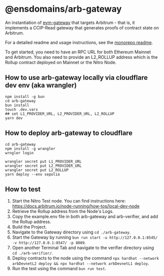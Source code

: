 # @ensdomains/arb-gateway

An instantiation of [evm-gateway](https://github.com/ensdomains/evmgateway/tree/main/evm-gateway) that targets Arbitrum - that is, it implements a CCIP-Read gateway that generates proofs of contract state on Arbitrum.

For a detailed readme and usage instructions, see the [monorepo readme](https://github.com/ensdomains/evmgateway/tree/main).

To get started, you need to have an RPC URL for both Ethereum Mainnet and Arbitrum. You also need to provide an L2_ROLLUP address which is the Rollup contract deployed on Mainnet or the Nitro Node.

## How to use arb-gateway locally via cloudflare dev env (aka wrangler)

```
npm install -g bun
cd arb-gateway
bun install
touch .dev.vars
## set L1_PROVIDER_URL, L2_PROVIDER_URL, L2_ROLLUP
yarn dev
```

## How to deploy arb-gateway to cloudflare

```
cd arb-gateway
npm install -g wrangler
wrngler login

wrangler secret put L1_PROVIDER_URL
wrangler secret put L2_PROVIDER_URL
wrangler secret put L2_ROLLUP
yarn deploy --env sepolia
```

## How to test

1. Start the Nitro Test node. You can find instructions here: https://docs.arbitrum.io/node-running/how-tos/local-dev-node
2. Retrieve the Rollup address from the Node's Logs.
3. Copy the example.env file in both arb-gateway and arb-verifier, and add the Rollup address.
4. Build the Project.
5. Navigate to the Gateway directory using `cd ./arb-gateway`.
6. Start the Gateway by running `bun run start -u http://127.0.0.1:8545/ -v http://127.0.0.1:8547/ -p 8089`.
7. Open another Terminal Tab and navigate to the verifier directory using `cd ./arb-verifier/`.
8. Deploy contracts to the node using the command ` npx hardhat --network arbDevnetL2 deploy && npx hardhat --network arbDevnetL1 deploy `.
9. Run the test using the command `bun run test`.

